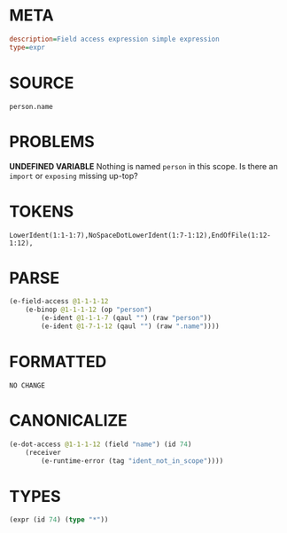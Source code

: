 # META
~~~ini
description=Field access expression simple expression
type=expr
~~~
# SOURCE
~~~roc
person.name
~~~
# PROBLEMS
**UNDEFINED VARIABLE**
Nothing is named `person` in this scope.
Is there an `import` or `exposing` missing up-top?

# TOKENS
~~~zig
LowerIdent(1:1-1:7),NoSpaceDotLowerIdent(1:7-1:12),EndOfFile(1:12-1:12),
~~~
# PARSE
~~~clojure
(e-field-access @1-1-1-12
	(e-binop @1-1-1-12 (op "person")
		(e-ident @1-1-1-7 (qaul "") (raw "person"))
		(e-ident @1-7-1-12 (qaul "") (raw ".name"))))
~~~
# FORMATTED
~~~roc
NO CHANGE
~~~
# CANONICALIZE
~~~clojure
(e-dot-access @1-1-1-12 (field "name") (id 74)
	(receiver
		(e-runtime-error (tag "ident_not_in_scope"))))
~~~
# TYPES
~~~clojure
(expr (id 74) (type "*"))
~~~
